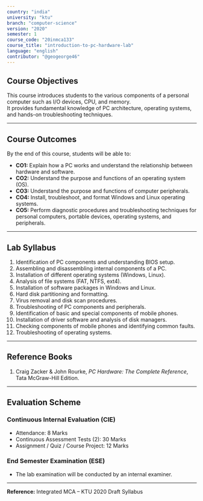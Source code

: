 ```yaml
---
country: "india"
university: "ktu"
branch: "computer-science"
version: "2020"
semester: 1
course_code: "20inmca133"
course_title: "introduction-to-pc-hardware-lab"
language: "english"
contributor: "@geogeorge46"
---
```


## Course Objectives
This course introduces students to the various components of a personal computer such as I/O devices, CPU, and memory.  
It provides fundamental knowledge of PC architecture, operating systems, and hands-on troubleshooting techniques.

---

## Course Outcomes
By the end of this course, students will be able to:

- **CO1:** Explain how a PC works and understand the relationship between hardware and software.  
- **CO2:** Understand the purpose and functions of an operating system (OS).  
- **CO3:** Understand the purpose and functions of computer peripherals.  
- **CO4:** Install, troubleshoot, and format Windows and Linux operating systems.  
- **CO5:** Perform diagnostic procedures and troubleshooting techniques for personal computers, portable devices, operating systems, and peripherals.  

---

## Lab Syllabus

1. Identification of PC components and understanding BIOS setup.  
2. Assembling and disassembling internal components of a PC.  
3. Installation of different operating systems (Windows, Linux).  
4. Analysis of file systems (FAT, NTFS, ext4).  
5. Installation of software packages in Windows and Linux.  
6. Hard disk partitioning and formatting.  
7. Virus removal and disk scan procedures.  
8. Troubleshooting of PC components and peripherals.  
9. Identification of basic and special components of mobile phones.  
10. Installation of driver software and analysis of disk managers.  
11. Checking components of mobile phones and identifying common faults.  
12. Troubleshooting of operating systems.  

---

## Reference Books
1. Craig Zacker & John Rourke, *PC Hardware: The Complete Reference*, Tata McGraw-Hill Edition.  

---

## Evaluation Scheme

### **Continuous Internal Evaluation (CIE)**
- Attendance: 8 Marks  
- Continuous Assessment Tests (2): 30 Marks  
- Assignment / Quiz / Course Project: 12 Marks  

### **End Semester Examination (ESE)**
- The lab examination will be conducted by an internal examiner.  

---

**Reference:** Integrated MCA – KTU 2020 Draft Syllabus
